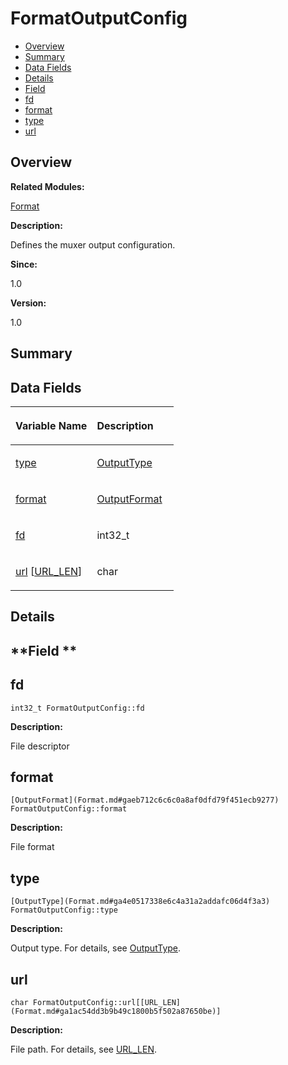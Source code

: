 # FormatOutputConfig<a name="ZH-CN_TOPIC_0000001055198128"></a>

-   [Overview](#section1927231751165631)
-   [Summary](#section1120045599165631)
-   [Data Fields](#pub-attribs)
-   [Details](#section754144248165631)
-   [Field](#section280343797165631)
-   [fd](#a06757484a244827b91183a40f636b2de)
-   [format](#a594a547d286a447681e983582c671a6a)
-   [type](#afdd8b72dc265610db88ed9893f673bb4)
-   [url](#a9ce729405e9489d021713689ed1ca17b)

## **Overview**<a name="section1927231751165631"></a>

**Related Modules:**

[Format](Format.md)

**Description:**

Defines the muxer output configuration. 

**Since:**

1.0

**Version:**

1.0

## **Summary**<a name="section1120045599165631"></a>

## Data Fields<a name="pub-attribs"></a>

<a name="table602718143165631"></a>
<table><thead align="left"><tr id="row851408312165631"><th class="cellrowborder" valign="top" width="50%" id="mcps1.1.3.1.1"><p id="p2098985380165631"><a name="p2098985380165631"></a><a name="p2098985380165631"></a>Variable Name</p>
</th>
<th class="cellrowborder" valign="top" width="50%" id="mcps1.1.3.1.2"><p id="p662559948165631"><a name="p662559948165631"></a><a name="p662559948165631"></a>Description</p>
</th>
</tr>
</thead>
<tbody><tr id="row289274070165631"><td class="cellrowborder" valign="top" width="50%" headers="mcps1.1.3.1.1 "><p id="p320295669165631"><a name="p320295669165631"></a><a name="p320295669165631"></a><a href="FormatOutputConfig.md#afdd8b72dc265610db88ed9893f673bb4">type</a></p>
</td>
<td class="cellrowborder" valign="top" width="50%" headers="mcps1.1.3.1.2 "><p id="p1263505984165631"><a name="p1263505984165631"></a><a name="p1263505984165631"></a><a href="Format.md#ga4e0517338e6c4a31a2addafc06d4f3a3">OutputType</a> </p>
</td>
</tr>
<tr id="row2051427146165631"><td class="cellrowborder" valign="top" width="50%" headers="mcps1.1.3.1.1 "><p id="p1642869348165631"><a name="p1642869348165631"></a><a name="p1642869348165631"></a><a href="FormatOutputConfig.md#a594a547d286a447681e983582c671a6a">format</a></p>
</td>
<td class="cellrowborder" valign="top" width="50%" headers="mcps1.1.3.1.2 "><p id="p562507639165631"><a name="p562507639165631"></a><a name="p562507639165631"></a><a href="Format.md#gaeb712c6c6c0a8af0dfd79f451ecb9277">OutputFormat</a> </p>
</td>
</tr>
<tr id="row847482430165631"><td class="cellrowborder" valign="top" width="50%" headers="mcps1.1.3.1.1 "><p id="p10249826165631"><a name="p10249826165631"></a><a name="p10249826165631"></a><a href="FormatOutputConfig.md#a06757484a244827b91183a40f636b2de">fd</a></p>
</td>
<td class="cellrowborder" valign="top" width="50%" headers="mcps1.1.3.1.2 "><p id="p1429592348165631"><a name="p1429592348165631"></a><a name="p1429592348165631"></a>int32_t </p>
</td>
</tr>
<tr id="row525605959165631"><td class="cellrowborder" valign="top" width="50%" headers="mcps1.1.3.1.1 "><p id="p451098205165631"><a name="p451098205165631"></a><a name="p451098205165631"></a><a href="FormatOutputConfig.md#a9ce729405e9489d021713689ed1ca17b">url</a> [<a href="Format.md#ga1ac54dd3b9b49c1800b5f502a87650be">URL_LEN</a>]</p>
</td>
<td class="cellrowborder" valign="top" width="50%" headers="mcps1.1.3.1.2 "><p id="p873189272165631"><a name="p873189272165631"></a><a name="p873189272165631"></a>char </p>
</td>
</tr>
</tbody>
</table>

## **Details**<a name="section754144248165631"></a>

## **Field **<a name="section280343797165631"></a>

## fd<a name="a06757484a244827b91183a40f636b2de"></a>

```
int32_t FormatOutputConfig::fd
```

 **Description:**

File descriptor 

## format<a name="a594a547d286a447681e983582c671a6a"></a>

```
[OutputFormat](Format.md#gaeb712c6c6c0a8af0dfd79f451ecb9277) FormatOutputConfig::format
```

 **Description:**

File format 

## type<a name="afdd8b72dc265610db88ed9893f673bb4"></a>

```
[OutputType](Format.md#ga4e0517338e6c4a31a2addafc06d4f3a3) FormatOutputConfig::type
```

 **Description:**

Output type. For details, see  [OutputType](Format.md#ga4e0517338e6c4a31a2addafc06d4f3a3). 

## url<a name="a9ce729405e9489d021713689ed1ca17b"></a>

```
char FormatOutputConfig::url[[URL_LEN](Format.md#ga1ac54dd3b9b49c1800b5f502a87650be)]
```

 **Description:**

File path. For details, see  [URL\_LEN](Format.md#ga1ac54dd3b9b49c1800b5f502a87650be). 

